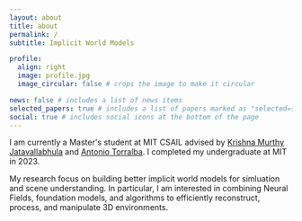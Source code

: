 ```yaml
---
layout: about
title: about
permalink: /
subtitle: Implicit World Models

profile:
  align: right
  image: profile.jpg
  image_circular: false # crops the image to make it circular

news: false # includes a list of news items
selected_papers: true # includes a list of papers marked as "selected={true}"
social: true # includes social icons at the bottom of the page
---
```


I am currently a Master's student at MIT CSAIL advised by [Krishna Murthy Jatavallabhula](https://krrish94.github.io/) and [Antonio Torralba](https://groups.csail.mit.edu/vision/torralbalab/). I completed my undergraduate at MIT in 2023.

My research focus on building better implicit world models for simluation and scene understanding. In particular, I am interested in combining Neural Fields, foundation models, and algorithms to efficiently reconstruct, process, and manipulate 3D environments.

